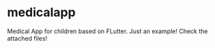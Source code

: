 # medicalapp
Medical App for children based on FLutter. 
Just an example! 
Check the attached files! 
